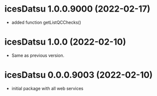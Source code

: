 <!-- NEWS.md is maintained by https://cynkra.github.io/fledge, do not edit -->

# icesDatsu 1.0.0.9000 (2022-02-17)

* added function getListQCChecks()


# icesDatsu 1.0.0 (2022-02-10)

- Same as previous version.


# icesDatsu 0.0.0.9003 (2022-02-10)

* initial package with all web services

